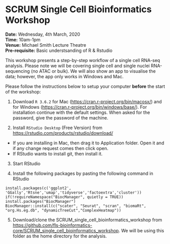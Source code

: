 # SCRUM Single Cell Bioinformatics Workshop
__Date:__ Wednesday, 4th March, 2020<br>
__Time:__ 10am-1pm<br>
__Venue:__ Michael Smith Lecture Theatre<br>
__Pre-requisite:__ Basic understsanding of R & Rstudio

This workshop presents a step-by-step workflow of a single cell RNA-seq analysis. Please note we will be covering single cell and single nuclei RNA-sequencing (no ATAC or bulk). We will also show an app to visualise the data; however, the app only works in Windows and Mac.

Please follow the instructions below to setup your computer __before__ the start of the workshop:

1. Download `R 3.6.2` for Mac (https://cran.r-project.org/bin/macosx/) and for Windows (https://cran.r-project.org/bin/windows/base/). For installation continue with the default settings. When asked for the password, give the password of the machine.

2. Install `RStudio Desktop` (Free Version) from https://rstudio.com/products/rstudio/download/ 
  - If you are installing in Mac, then drag it to Application folder. Open it and if any change request comes then click open.
  - If RStudio wants to install git, then install it. 

3. Start RStudio

4. Install the following packages by pasting the following command in RStudio
```
install.packages(c('ggplot2', 'GGally','Rtsne','umap','tidyverse','factoextra','cluster'))
if(!requireNamespace("BiocManager", quietly = TRUE)) install.packages("BiocManager")
BiocManager::install(c("scater", "Seurat", "scran", "biomaRt", "org.Hs.eg.db", "dynamicTreeCut","ComplexHeatmap"))
```
5. Download/clone the SCRUM_single_cell_bioinformatics_workshop from https://github.com/fls-bioinformatics-core/SCRUM_single_cell_bioinformatics_workshop. We will be using this folder as the home directory for the analysis.




